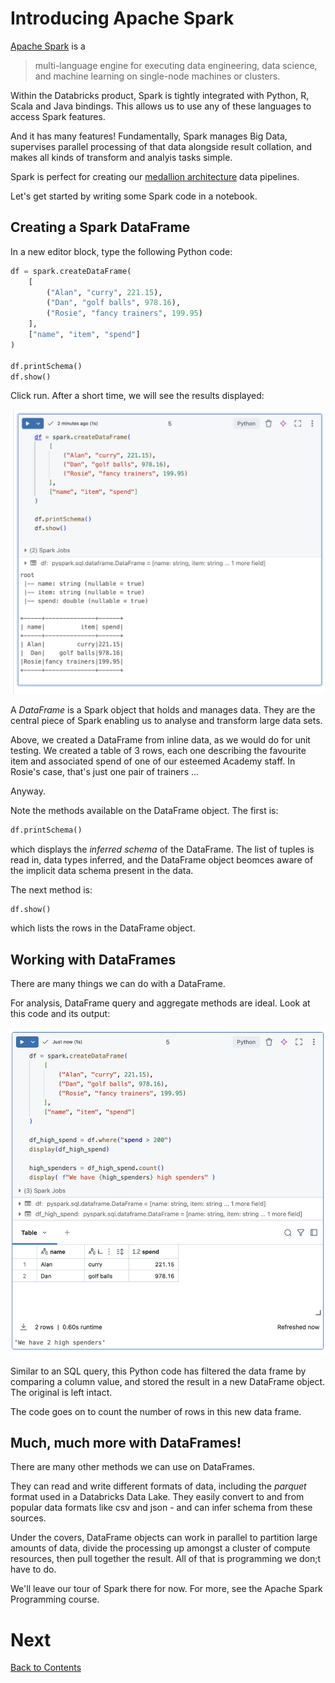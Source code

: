 # Introducing Apache Spark

[Apache Spark](https://spark.apache.org) is a

> multi-language engine for executing data engineering, data science, and machine learning on single-node machines or clusters.

Within the Databricks product, Spark is tightly integrated with Python, R, Scala and Java bindings. This allows us to use any of these languages to access Spark features.

And it has many features! Fundamentally, Spark manages Big Data, supervises parallel processing of that data alongside result collation, and makes all kinds of transform and analyis tasks simple.

Spark is perfect for creating our [medallion architecture](https://github.com/bjss-data-academy/data-engineering-fundamentals/blob/main/medallion-architecture.md) data pipelines.

Let's get started by writing some Spark code in a notebook.

## Creating a Spark DataFrame
In a new editor block, type the following Python code:

```python
df = spark.createDataFrame(
    [
        ("Alan", "curry", 221.15),
        ("Dan", "golf balls", 978.16),
        ("Rosie", "fancy trainers", 199.95)
    ],
    ["name", "item", "spend"]  
)

df.printSchema()
df.show()
```

Click run. After a short time, we will see the results displayed:

![Spark DataFrame print schema and show results](/images/dataframe-schema-show.png)

A _DataFrame_ is a Spark object that holds and manages data. They are the central piece of Spark enabling us to analyse and transform large data sets.

Above, we created a DataFrame from inline data, as we would do for unit testing. We created a table of 3 rows, each one describing the favourite item and associated spend of one of our esteemed Academy staff. In Rosie's case, that's just one pair of trainers ...

Anyway.

Note the methods available on the DataFrame object. The first is:

```python
df.printSchema()
```

which displays the _inferred schema_ of the DataFrame. The list of tuples is read in, data types inferred, and the DataFrame object beomces aware of the implicit data schema present in the data.

The next method is:

```python
df.show()
```

which lists the rows in the DataFrame object.

## Working with DataFrames
There are many things we can do with a DataFrame. 

For analysis, DataFrame query and aggregate methods are ideal. Look at this code and its output:

![Querying a DataFrame](/images/dataframe-methods.png)

Similar to an SQL query, this Python code has filtered the data frame by comparing a column value, and stored the result in a new DataFrame object. The original is left intact.

The code goes on to count the number of rows in this new data frame.

## Much, much more with DataFrames!
There are many other methods we can use on DataFrames.

They can read and write different formats of data, including the _parquet_ format used in a Databricks Data Lake. They easily convert to and from popular data formats like csv and json - and can infer schema from these sources.

Under the covers, DataFrame objects can work in parallel to partition large amounts of data, divide the processing up amongst a cluster of compute resources, then pull together the result. All of that is programming we don;t have to do.

We'll leave our tour of Spark there for now. For more, see the Apache Spark Programming course.

# Next
[Back to Contents](/contents.md)
